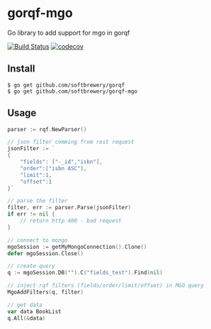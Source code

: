 # gorqf-mgo

Go library to add support for mgo in gorqf

[![Build Status](https://travis-ci.org/softbrewery/gorqf-mgo.svg?branch=master)](https://travis-ci.org/softbrewery/gorqf-mgo)
[![codecov](https://codecov.io/gh/softbrewery/gorqf-mgo/branch/master/graph/badge.svg)](https://codecov.io/gh/softbrewery/gorqf-mgo)

## Install
```shell
$ go get github.com/softbrewery/gorqf
$ go get github.com/softbrewery/gorqf-mgo
```

## Usage

```go
parser := rqf.NewParser()

// json filter comming from rest request
jsonFilter := `
{
    "fields": ["-_id","isbn"],
    "order":["isbn ASC"],
    "limit":1,
    "offset":1
}`

// parse the filter
filter, err := parser.Parse(jsonFilter)
if err != nil {
    // return http 400 - bad request
}

// connect to mongo
mgoSession := getMyMongoConnection().Clone()
defer mgoSession.Close()

// create query
q := mgoSession.DB("").C("fields_test").Find(nil)

// inject rqf filters (fields/order/limit/offset) in MGO query
MgoAddFilters(q, filter)

// get data
var data BookList
q.All(&data)
```